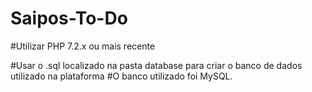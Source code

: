 # Saipos-To-Do


#Utilizar PHP 7.2.x ou mais recente

#Usar o .sql localizado na pasta database para criar o banco de dados utilizado na plataforma
#O banco utilizado foi MySQL.
  

